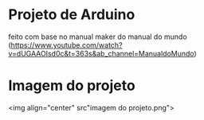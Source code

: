 # Projeto de Arduino

feito com base no manual maker do manual do mundo (https://www.youtube.com/watch?v=dUGAAOIsd0c&t=363s&ab_channel=ManualdoMundo)

# Imagem do projeto
<img align="center" src"imagem do projeto.png">
